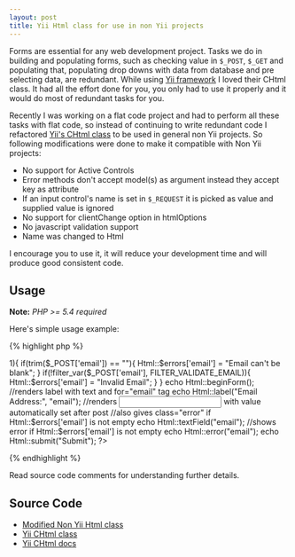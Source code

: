 ```yaml
---
layout: post
title: Yii Html class for use in non Yii projects
---
```


Forms are essential for any web development project. Tasks we do in building and populating forms, such as checking value in `$_POST`, `$_GET` and populating that, populating drop downs with data from database and pre selecting data, are redundant. While using [Yii framework](http://www.yiiframework.com) I loved their CHtml class. It had all the effort done for you, you only had to use it properly and it would do most of redundant tasks for you.

Recently I was working on a flat code project and had to perform all these tasks with flat code, so instead of continuing to write redundant code I refactored [Yii's CHtml class](http://www.yiiframework.com/doc/api/1.1/CHtml) to be used in general non Yii projects. So following modifications were done to make it compatible with Non Yii projects:

- No support for Active Controls
- Error methods don't accept model(s) as argument instead they accept key as attribute
- If an input control's name is set in `$_REQUEST` it is picked as value and supplied value is ignored
- No support for clientChange option in htmlOptions
- No javascript validation support
- Name was changed to Html

I encourage you to use it, it will reduce your development time and will produce good consistent code.


Usage
--------

**Note:** *PHP >= 5.4 required*

Here's simple usage example:

{% highlight php %}
<?php
require_once "Html.class.php";
Html::$errors = [];
if(count($_POST) > 1){
	if(trim($_POST['email']) == ""){
		Html::$errors['email'] = "Email can't be blank";
	}
	if(!filter_var($_POST['email'], FILTER_VALIDATE_EMAIL)){
		Html::$errors['email'] = "Invalid Email";
	}
}

echo Html::beginForm();
//renders label with text and for="email" tag
echo Html::label("Email Address:", "email");
//renders <input type="text" value="" name="email" id="email"/> with value automatically set after post
//also gives class="error" if Html::$errors['email'] is not empty
echo Html::textField("email");
//shows error if Html::$errors['email'] is not empty
echo Html::error("email");
echo Html::submit("Submit");
?>
{% endhighlight %}

Read source code comments for understanding further details.

Source Code
-------
- [Modified Non Yii Html class](https://gist.github.com/haisum/4e47cd8e23a8227814b36fbf362786f5)
- [Yii CHtml class](https://raw.githubusercontent.com/yiisoft/yii/master/framework/web/helpers/CHtml.php)
- [Yii CHtml docs](http://www.yiiframework.com/doc/api/1.1/CHtml)
